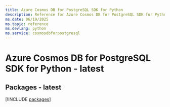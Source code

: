 ```yaml
---
title: Azure Cosmos DB for PostgreSQL SDK for Python
description: Reference for Azure Cosmos DB for PostgreSQL SDK for Python
ms.date: 06/19/2025
ms.topic: reference
ms.devlang: python
ms.service: cosmosdbforpostgresql
---
```

# Azure Cosmos DB for PostgreSQL SDK for Python - latest
## Packages - latest
[!INCLUDE [packages](cosmos-db-for-postgresql-index.md)]